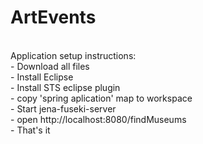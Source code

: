 ArtEvents
=========

<br/>
Application setup instructions: <br/>
- Download all files <br/>
- Install Eclipse <br/>
- Install STS eclipse plugin <br/>
- copy 'spring aplication' map to workspace <br/>
- Start jena-fuseki-server <br/>
- open http://localhost:8080/findMuseums <br/>
- That's it <br/>
 <br/>